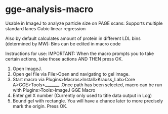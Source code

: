# gge-analysis-macro
Usable in ImageJ to analyze particle size on PAGE scans:
    Supports multiple standard lanes
    Cubic linear regression

Also by default calculates amount of protein in different LDL bins (determined by MW):
    Bins can be edited in macro code


Instructions for use:
IMPORTANT: When the macro prompts you to take certain actions, take those actions AND THEN press OK.
1. Open ImageJ.
2. Open gel file via File>Open and navigating to gel image.
3. Start macro via Plugins>Macros>Install>Krauss_Lab>Core A>GGE>Tools>_______ .Once path has been selected, macro can be run with Plugins>Tools>ImageJ GGE Macro
4. Enter gel X number (Currently only used to title data output in Log)
5. Bound gel with rectangle. You will have a chance later to more precisely mark the origin. Press OK.
